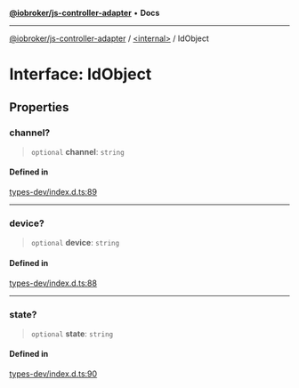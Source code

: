 [**@iobroker/js-controller-adapter**](../../README.md) • **Docs**

***

[@iobroker/js-controller-adapter](../../globals.md) / [\<internal\>](../README.md) / IdObject

# Interface: IdObject

## Properties

### channel?

> `optional` **channel**: `string`

#### Defined in

[types-dev/index.d.ts:89](https://github.com/ioBroker/ioBroker.js-controller/blob/8896efebaa940f64d52c1c649e1e7f7a5500873b/packages/types-dev/index.d.ts#L89)

***

### device?

> `optional` **device**: `string`

#### Defined in

[types-dev/index.d.ts:88](https://github.com/ioBroker/ioBroker.js-controller/blob/8896efebaa940f64d52c1c649e1e7f7a5500873b/packages/types-dev/index.d.ts#L88)

***

### state?

> `optional` **state**: `string`

#### Defined in

[types-dev/index.d.ts:90](https://github.com/ioBroker/ioBroker.js-controller/blob/8896efebaa940f64d52c1c649e1e7f7a5500873b/packages/types-dev/index.d.ts#L90)
